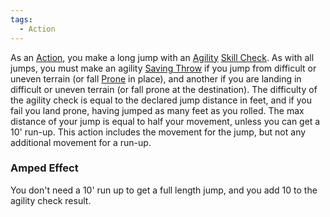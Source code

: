 ```yaml
---  
tags:  
  - Action  
---  
```

As an [Action](./Action.md), you make a long jump with an [Agility](./Agility.md) [Skill Check](./Skill%20Check.md). As with all jumps, you must make an agility [Saving Throw](./Saving%20Throw.md) if you jump from difficult or uneven terrain (or fall [Prone](./Prone.md) in place), and another if you are landing in difficult or uneven terrain (or fall prone at the destination). The difficulty of the agility check is equal to the declared jump distance in feet, and if you fail you land prone, having jumped as many feet as you rolled. The max distance of your jump is equal to half your movement, unless you can get a 10' run-up. This action includes the movement for the jump, but not any additional movement for a run-up.  
  
### Amped Effect  
You don't need a 10' run up to get a full length jump, and you add 10 to the agility check result.